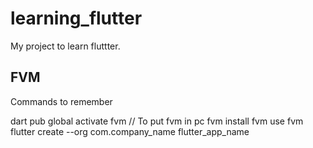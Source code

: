 # learning_flutter

My project to learn fluttter.

## FVM 
Commands to remember 

dart pub global activate fvm // To put fvm in pc
fvm install <version>
fvm use <version>
fvm flutter create --org com.company_name flutter_app_name
